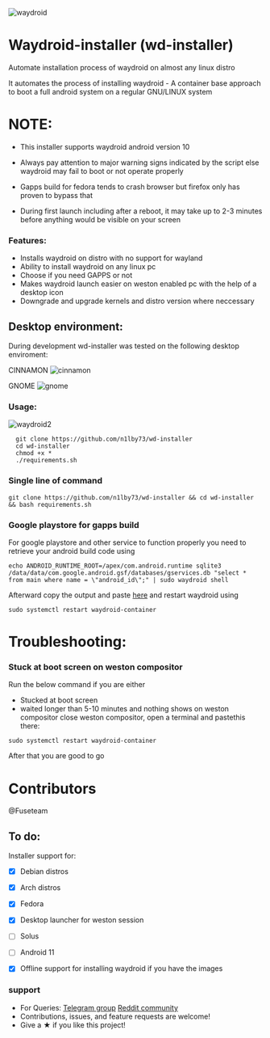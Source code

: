 ![waydroid](https://user-images.githubusercontent.com/65239245/163730035-ca89be56-e56f-4827-a736-0d87d879301e.png)


# Waydroid-installer (wd-installer)

Automate installation process of waydroid on almost any linux distro


It automates the process of installing waydroid - A container base approach to boot a full android system on a regular GNU/LINUX system

# NOTE:
- This installer supports waydroid android version 10

- Always pay attention to major warning signs indicated by the script else waydroid may fail to boot or not operate properly

- Gapps build for fedora tends to crash browser but firefox only has proven to bypass that

- During first launch including after a reboot, it may take up to 2-3 minutes before anything would be visible on your screen 

### Features:
- Installs waydroid on distro with no support for wayland
- Ability to install waydroid on any linux pc
- Choose if you need GAPPS or not
- Makes waydroid launch easier on weston enabled pc with the help of a desktop icon
- Downgrade and upgrade kernels and distro version where neccessary

<!-- ### Compatibility
To check if waydroid is compatible with your device, kindly run:
```

```
If the above command outputs
```

```
Then neither waydroid nor this installer is compatible with your device -->

## Desktop environment:
 During development wd-installer was tested on the following desktop enviroment:

CINNAMON
![cinnamon](https://user-images.githubusercontent.com/65239245/163730741-942e1e89-d6cf-4c78-95dc-d03346824127.png)


GNOME
![gnome](https://user-images.githubusercontent.com/65239245/163759181-b291bdc9-1f02-498a-ab98-ac2d34c6dfad.png)



### Usage:
![waydroid2](https://user-images.githubusercontent.com/65239245/163733897-b2ca876a-381b-41b5-a692-d757184fbd43.png)

```
  git clone https://github.com/n1lby73/wd-installer
  cd wd-installer
  chmod +x *
  ./requirements.sh
```  
### Single line of command
``` 
git clone https://github.com/n1lby73/wd-installer && cd wd-installer && bash requirements.sh 
```
### Google playstore for gapps build
For google playstore and other service to function properly you need to retrieve your android build code using 
```
echo ANDROID_RUNTIME_ROOT=/apex/com.android.runtime sqlite3 /data/data/com.google.android.gsf/databases/gservices.db "select * from main where name = \"android_id\";" | sudo waydroid shell
 ```
Afterward copy the output and paste [here](https://www.google.com/android/uncertified/) and restart waydroid using 
```
sudo systemctl restart waydroid-container
```

# Troubleshooting:
### Stuck at boot screen on weston compositor
Run the below command if you are either
- Stucked at boot screen
- waited longer than 5-10 minutes and nothing shows on weston compositor
close weston compositor, open a terminal and pastethis there:
```
sudo systemctl restart waydroid-container
```
After that you are good to go
# Contributors
@Fuseteam

## To do:
Installer support for:
- [x] Debian distros
- [x] Arch distros
- [x] Fedora
- [x] Desktop launcher for weston session
- [ ] Solus
- [ ] Android 11
- [x] Offline support for installing waydroid if you have the images


### support
- For Queries: 
       [Telegram group](https://t.me/waydroid)
       [Reddit community](https://www.reddit.com/r/waydroid/)
- Contributions, issues, and feature requests are welcome!
- Give a ★ if you like this project!
